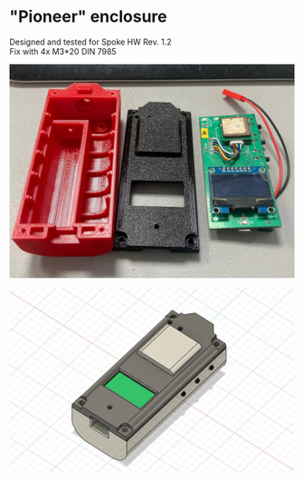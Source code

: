 # "Pioneer" enclosure
Designed and tested for Spoke HW Rev. 1.2  
Fix with 4x M3*20 DIN 7985

<p align="center">
  <img src="Pioneer_real.jpg">
</p>

<p align="center">
  <img src="Pioneer_top.jpg">
</p>
